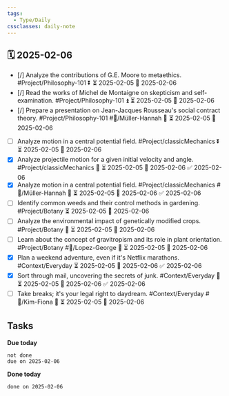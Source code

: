 ```yaml
---
tags:
  - Type/Daily
cssclasses: daily-note
---
```


## 🗓️ 2025-02-06

- [/] Analyze the contributions of G.E. Moore to metaethics. #Project/Philosophy-101 ⏬ ⏳ 2025-02-05 📅 2025-02-06
- [/] Read the works of Michel de Montaigne on skepticism and self-examination. #Project/Philosophy-101 ⏫ ⏳ 2025-02-05 📅 2025-02-06
- [/] Prepare a presentation on Jean-Jacques Rousseau's social contract theory. #Project/Philosophy-101 #👤/Müller-Hannah 🔽 ⏳ 2025-02-05 📅 2025-02-06
- [ ] Analyze motion in a central potential field. #Project/classicMechanics ⏬ ⏳ 2025-02-05 📅 2025-02-06
- [x] Analyze projectile motion for a given initial velocity and angle. #Project/classicMechanics 🔺 ⏳ 2025-02-05 📅 2025-02-06 ✅ 2025-02-06
- [x] Analyze motion in a central potential field. #Project/classicMechanics #👤/Müller-Hannah 🔽 ⏳ 2025-02-05 📅 2025-02-06 ✅ 2025-02-06
- [ ] Identify common weeds and their control methods in gardening. #Project/Botany ⏳ 2025-02-05 📅 2025-02-06
- [ ] Analyze the environmental impact of genetically modified crops. #Project/Botany 🔺 ⏳ 2025-02-05 📅 2025-02-06
- [ ] Learn about the concept of gravitropism and its role in plant orientation. #Project/Botany #👤/Lopez-George 🔺 ⏳ 2025-02-05 📅 2025-02-06
- [x] Plan a weekend adventure, even if it's Netflix marathons. #Context/Everyday ⏳ 2025-02-05 📅 2025-02-06 ✅ 2025-02-06
- [x] Sort through mail, uncovering the secrets of junk. #Context/Everyday 🔼 ⏳ 2025-02-05 📅 2025-02-06 ✅ 2025-02-06
- [ ] Take breaks; it's your legal right to daydream. #Context/Everyday #👤/Kim-Fiona 🔼 ⏳ 2025-02-05 📅 2025-02-06

## Tasks

**Due today**

```tasks
not done
due on 2025-02-06
```

**Done today**

```tasks
done on 2025-02-06
```
            